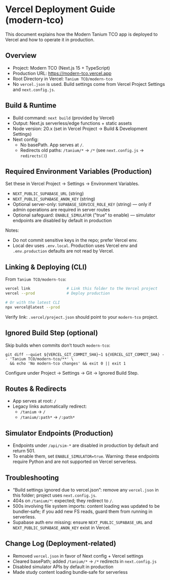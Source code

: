 # Vercel Deployment Guide (modern‑tco)

This document explains how the Modern Tanium TCO app is deployed to Vercel and how to operate it in production.

## Overview

- Project: Modern TCO (Next.js 15 + TypeScript)
- Production URL: https://modern-tco.vercel.app
- Root Directory in Vercel: `Tanium TCO/modern-tco`
- No `vercel.json` is used. Build settings come from Vercel Project Settings and `next.config.js`.

## Build & Runtime

- Build command: `next build` (provided by Vercel)
- Output: Next.js serverless/edge functions + static assets
- Node version: 20.x (set in Vercel Project → Build & Development Settings)
- Next config:
  - No basePath. App serves at `/`.
  - Redirects old paths: `/tanium/*` → `/*` (see `next.config.js` → `redirects()`)

## Required Environment Variables (Production)

Set these in Vercel Project → Settings → Environment Variables.

- `NEXT_PUBLIC_SUPABASE_URL` (string)
- `NEXT_PUBLIC_SUPABASE_ANON_KEY` (string)
- Optional server-only: `SUPABASE_SERVICE_ROLE_KEY` (string) — only if admin operations are required in server routes
- Optional safeguard: `ENABLE_SIMULATOR` ("true" to enable) — simulator endpoints are disabled by default in production

Notes:
- Do not commit sensitive keys in the repo; prefer Vercel env.
- Local dev uses `.env.local`. Production uses Vercel env and `.env.production` defaults are not read by Vercel.

## Linking & Deploying (CLI)

From `Tanium TCO/modern-tco`:

```bash
vercel link                # Link this folder to the Vercel project
vercel --prod              # Deploy production

# Or with the latest CLI
npx vercel@latest --prod
```

Verify link: `.vercel/project.json` should point to your `modern-tco` project.

## Ignored Build Step (optional)

Skip builds when commits don’t touch `modern-tco`:

```
git diff --quiet ${VERCEL_GIT_COMMIT_SHA}~1 ${VERCEL_GIT_COMMIT_SHA} -- 'Tanium TCO/modern-tco/**' \
  && echo 'No modern-tco changes' && exit 0 || exit 1
```

Configure under Project → Settings → Git → Ignored Build Step.

## Routes & Redirects

- App serves at root: `/`
- Legacy links automatically redirect:
  - `/tanium` → `/`
  - `/tanium/:path*` → `/:path*`

## Simulator Endpoints (Production)

- Endpoints under `/api/sim-*` are disabled in production by default and return 501.
- To enable them, set `ENABLE_SIMULATOR=true`. Warning: these endpoints require Python and are not supported on Vercel serverless.

## Troubleshooting

- “Build settings ignored due to vercel.json”: remove any `vercel.json` in this folder; project uses `next.config.js`.
- 404s on `/tanium/*`: expected; they redirect to `/`.
- 500s involving file system imports: content loading was updated to be bundler‑safe; if you add new FS reads, guard them from running in serverless.
- Supabase auth env missing: ensure `NEXT_PUBLIC_SUPABASE_URL` and `NEXT_PUBLIC_SUPABASE_ANON_KEY` exist in Vercel.

## Change Log (Deployment‑related)

- Removed `vercel.json` in favor of Next config + Vercel settings
- Cleared basePath; added `/tanium/*` → `/*` redirects in `next.config.js`
- Disabled simulator APIs by default in production
- Made study content loading bundle‑safe for serverless

